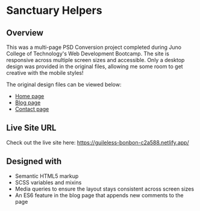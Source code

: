 # Sanctuary Helpers

## Overview
This was a multi-page PSD Conversion project completed during Juno College of Technology's Web Development Bootcamp. The site is responsive across multiple screen sizes and accessible. Only a desktop design was provided in the original files, allowing me some room to get creative with the mobile styles!

The original design files can be viewed below: 
- <a href="https://drive.google.com/file/d/1k2r_1_Oj-R0CoOqjliAeaM2X-40VLFts/view?usp=sharing">Home page</a>
- <a href="https://drive.google.com/file/d/1Cq5eHmCtetfsfDbdXYqrLi1IdPJGZE0K/view?usp=sharing">Blog page</a>
- <a href="https://drive.google.com/file/d/1ut6LMuiq8Gcp7TTUEHGaWVhdsdSVeZyr/view?usp=sharing">Contact page</a>

## Live Site URL
Check out the live site here: https://guileless-bonbon-c2a588.netlify.app/

## Designed with
- Semantic HTML5 markup
- SCSS variables and mixins
- Media queries to ensure the layout stays consistent across screen sizes
- An ES6 feature in the blog page that appends new comments to the page
